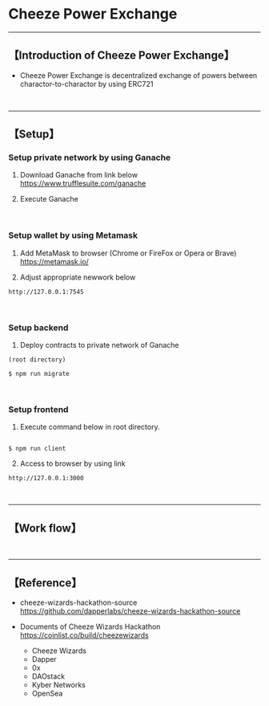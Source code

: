 # Cheeze Power Exchange

***

## 【Introduction of Cheeze Power Exchange】
- Cheeze Power Exchange is decentralized exchange of powers between charactor-to-charactor by using ERC721


&nbsp;


***

## 【Setup】

### Setup private network by using Ganache
1. Download Ganache from link below  
https://www.trufflesuite.com/ganache  


2. Execute Ganache   

&nbsp;



### Setup wallet by using Metamask
1. Add MetaMask to browser (Chrome or FireFox or Opera or Brave)    
https://metamask.io/  


2. Adjust appropriate newwork below 
```
http://127.0.0.1:7545

```

&nbsp;


### Setup backend
1. Deploy contracts to private network of Ganache
```
(root directory)

$ npm run migrate
```

&nbsp;


### Setup frontend
1. Execute command below in root directory.
```

$ npm run client
```

2. Access to browser by using link 
```
http://127.0.0.1:3000
```

&nbsp;

***


## 【Work flow】

&nbsp;

***

## 【Reference】
- cheeze-wizards-hackathon-source  
https://github.com/dapperlabs/cheeze-wizards-hackathon-source


- Documents of Cheeze Wizards Hackathon  
https://coinlist.co/build/cheezewizards
  - Cheeze Wizards
  - Dapper
  - 0x
  - DAOstack
  - Kyber Networks
  - OpenSea

